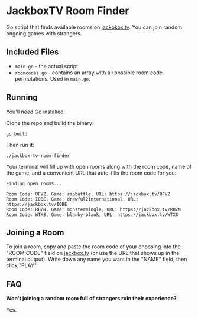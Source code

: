 # JackboxTV Room Finder

Go script that finds available rooms on [jackbkox.tv](https://jackbox.tv/). You can join random ongoing games with strangers.

## Included Files

- `main.go` - the actual script.
- `roomcodes.go` - contains an array with all possible room code permutations. Used in `main.go`.

## Running

You'll need Go installed. 

Clone the repo and build the binary:

```
go build
```

Then run it:

```
./jackbox-tv-room-finder
```

Your terminal will fill up with open rooms along with the room code, name of the game, and a convenient URL that auto-fills the room code for you:

```
Finding open rooms...

Room Code: OFVZ, Game: rapbattle, URL: https://jackbox.tv/OFVZ
Room Code: IOBE, Game: drawful2international, URL: https://jackbox.tv/IOBE
Room Code: RBZN, Game: monstermingle, URL: https://jackbox.tv/RBZN
Room Code: WTXS, Game: blanky-blank, URL: https://jackbox.tv/WTXS
```

## Joining a Room

To join a room, copy and paste the room code of your choosing into the "ROOM CODE" field on [jackbox.tv](https://jackbox.tv/) (or use the URL that shows up in the terminal output). Write down any name you want in the "NAME" field, then click "PLAY"

## FAQ 

**Won't joining a random room full of strangers ruin their experience?**

Yes.